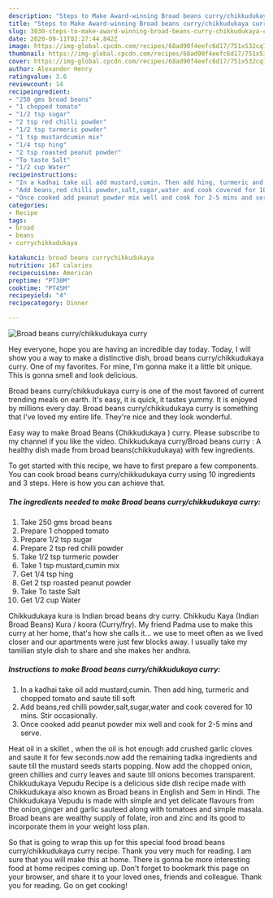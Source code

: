 ```yaml
---
description: "Steps to Make Award-winning Broad beans curry/chikkudukaya curry"
title: "Steps to Make Award-winning Broad beans curry/chikkudukaya curry"
slug: 3030-steps-to-make-award-winning-broad-beans-curry-chikkudukaya-curry
date: 2020-09-11T02:27:44.842Z
image: https://img-global.cpcdn.com/recipes/68ad90f4eefc6d17/751x532cq70/broad-beans-currychikkudukaya-curry-recipe-main-photo.jpg
thumbnail: https://img-global.cpcdn.com/recipes/68ad90f4eefc6d17/751x532cq70/broad-beans-currychikkudukaya-curry-recipe-main-photo.jpg
cover: https://img-global.cpcdn.com/recipes/68ad90f4eefc6d17/751x532cq70/broad-beans-currychikkudukaya-curry-recipe-main-photo.jpg
author: Alexander Henry
ratingvalue: 3.6
reviewcount: 14
recipeingredient:
- "250 gms broad beans"
- "1 chopped tomato"
- "1/2 tsp sugar"
- "2 tsp red chilli powder"
- "1/2 tsp turmeric powder"
- "1 tsp mustardcumin mix"
- "1/4 tsp hing"
- "2 tsp roasted peanut powder"
- "To taste Salt"
- "1/2 cup Water"
recipeinstructions:
- "In a kadhai take oil add mustard,cumin. Then add hing, turmeric and chopped tomato and saute till soft"
- "Add beans,red chilli powder,salt,sugar,water and cook covered for 10 mins. Stir occasionally."
- "Once cooked add peanut powder mix well and cook for 2-5 mins and serve."
categories:
- Recipe
tags:
- broad
- beans
- currychikkudukaya

katakunci: broad beans currychikkudukaya 
nutrition: 167 calories
recipecuisine: American
preptime: "PT30M"
cooktime: "PT45M"
recipeyield: "4"
recipecategory: Dinner

---
```



![Broad beans curry/chikkudukaya curry](https://img-global.cpcdn.com/recipes/68ad90f4eefc6d17/751x532cq70/broad-beans-currychikkudukaya-curry-recipe-main-photo.jpg)

Hey everyone, hope you are having an incredible day today. Today, I will show you a way to make a distinctive dish, broad beans curry/chikkudukaya curry. One of my favorites. For mine, I'm gonna make it a little bit unique. This is gonna smell and look delicious.

Broad beans curry/chikkudukaya curry is one of the most favored of current trending meals on earth. It's easy, it is quick, it tastes yummy. It is enjoyed by millions every day. Broad beans curry/chikkudukaya curry is something that I've loved my entire life. They're nice and they look wonderful.

Easy way to make Broad Beans (Chikkudukaya ) curry. Please subscribe to my channel if you like the video. Chikkudukaya curry/Broad beans curry : A healthy dish made from broad beans(chikkudukaya) with few ingredients.


To get started with this recipe, we have to first prepare a few components. You can cook broad beans curry/chikkudukaya curry using 10 ingredients and 3 steps. Here is how you can achieve that.

<!--inarticleads1-->

##### The ingredients needed to make Broad beans curry/chikkudukaya curry:

1. Take 250 gms broad beans
1. Prepare 1 chopped tomato
1. Prepare 1/2 tsp sugar
1. Prepare 2 tsp red chilli powder
1. Take 1/2 tsp turmeric powder
1. Take 1 tsp mustard,cumin mix
1. Get 1/4 tsp hing
1. Get 2 tsp roasted peanut powder
1. Take To taste Salt
1. Get 1/2 cup Water


Chikkudukaya kura is Indian broad beans dry curry. Chikkudu Kaya (Indian Broad Beans) Kura / koora (Curry/fry). My friend Padma use to make this curry at her home, that&#39;s how she calls it… we use to meet often as we lived closer and our apartments were just few blocks away. I usually take my tamilian style dish to share and she makes her andhra. 

<!--inarticleads2-->

##### Instructions to make Broad beans curry/chikkudukaya curry:

1. In a kadhai take oil add mustard,cumin. Then add hing, turmeric and chopped tomato and saute till soft
1. Add beans,red chilli powder,salt,sugar,water and cook covered for 10 mins. Stir occasionally.
1. Once cooked add peanut powder mix well and cook for 2-5 mins and serve.


Heat oil in a skillet , when the oil is hot enough add crushed garlic cloves and saute it for few seconds.now add the remaining tadka ingredients and saute till the mustard seeds starts popping. Now add the chopped onion, green chillies and curry leaves and saute till onions becomes transparent. Chikkudukaya Vepudu Recipe is a delicious side dish recipe made with Chikkudukaya also known as Broad beans in English and Sem in Hindi. The Chikkudukaya Vepudu is made with simple and yet delicate flavours from the onion,ginger and garlic sauteed along with tomatoes and simple masala. Broad beans are wealthy supply of folate, iron and zinc and its good to incorporate them in your weight loss plan. 

So that is going to wrap this up for this special food broad beans curry/chikkudukaya curry recipe. Thank you very much for reading. I am sure that you will make this at home. There is gonna be more interesting food at home recipes coming up. Don't forget to bookmark this page on your browser, and share it to your loved ones, friends and colleague. Thank you for reading. Go on get cooking!
